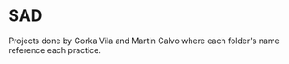 # SAD
Projects done by Gorka Vila and Martin Calvo where each folder's name reference each practice.